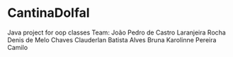# CantinaDoIfal
 Java project for oop classes
Team:
João Pedro de Castro Laranjeira Rocha
Denis de Melo Chaves
Clauderlan Batista Alves
Bruna Karolinne Pereira Camilo